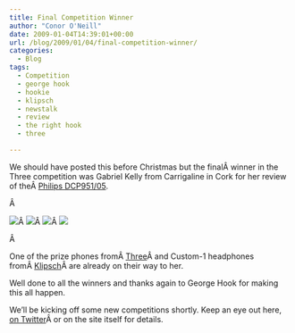 ```yaml
---
title: Final Competition Winner
author: "Conor O'Neill"
date: 2009-01-04T14:39:01+00:00
url: /blog/2009/01/04/final-competition-winner/
categories:
  - Blog
tags:
  - Competition
  - george hook
  - hookie
  - klipsch
  - newstalk
  - review
  - the right hook
  - three

---
```

We should have posted this before Christmas but the finalÂ winner in the Three competition was Gabriel Kelly from Carrigaline in Cork for her review of theÂ [Philips DCP951/05][1].

Â 

![][2]Â ![][3]Â ![][4]Â ![][5]

Â 

One of the prize phones fromÂ [Three][6]Â and Custom-1 headphones fromÂ [Klipsch][7]Â are already on their way to her.

Well done to all the winners and thanks again to George Hook for making this all happen.

We&#8217;ll be kicking off some new competitions shortly. Keep an eye out here, [on Twitter][8]Â or on the site itself for details.

 [1]: https://loudervoice.com/reviews/738810887
 [2]: https://loudervoice.com/static/images/competition/three_logo_black.gif
 [3]: https://loudervoice.com/static/images/competition/newstalk01.jpg
 [4]: https://loudervoice.com/static/images/competition/klipsch.gif
 [5]: https://loudervoice.com/static/images/competition/GeorgeHook.jpg
 [6]: http://www.three.ie/
 [7]: http://www.klipsch.co.uk/
 [8]: http://twitter.com/loudervoice